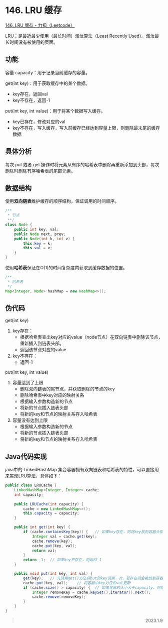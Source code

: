 # 146. LRU 缓存

[146. LRU 缓存 - 力扣（Leetcode）](https://leetcode.cn/problems/lru-cache/)

LRU：是最近最少使用（最长时间）淘汰算法（Least Recently Used）。淘汰最长时间没有被使用的页面。

## 功能

容量 capacity：用于记录当前缓存的容量。

get(int key)：用于获取缓存中的某个数据。

* key存在，返回val
* key不存在，返回-1

put(int key, int value)：用于将某个数据写入缓存。

* key已存在，修改对应的val
* key不存在，写入缓存，写入前缓存已经达到容量上限，则删除最末尾的缓存数据

## 具体分析

每次 put 或者 get 操作时将元素从有序的哈希表中删除再重新添加到头部，每次删除时删除有序哈希表的尾部元素。

## 数据结构

使用**双向链表**维护缓存的顺序结构，保证调用的时间顺序。

```java
/**
 * 节点
 **/
class Node {
    public int key, val;
    public Node next, prev;
    public Node(int k, int v) {
        this.key = k;
        this.val = v;
    }
}
```

使用**哈希表**保证在O(1)的时间复杂度内获取到缓存数据的位置。

```java
/**
 * 哈希表
 */
Map<Integer, Node> hashMap = new HashMap<>();
```

## 伪代码

get(int key)

1. key存在：
   * 根据哈希表查出key对应的value（node节点）在双向链表中删除该节点，重新插入到链表头部。
   * 返回该节点对应的value
2. key不存在：
   * 返回-1

put(int key, int value)

1. 容量达到了上限
   * 删除双向链表的尾节点，并获取删除的节点的key
   * 删除哈希表中key对应的映射关系
   * 根据输入参数构造新的节点
   * 将新的节点插入链表头部
   * 将新的key和节点的映射关系存入哈希表
2. 容量没有达到上限
   * 根据输入参数构造新的节点
   * 将新的节点插入链表头部
   * 将新的key和节点的映射关系存入哈希表

## Java代码实现

java中的 LinkedHashMap 集合容器拥有双向链表和哈希表的特性，可以直接用来实现LRU算法，具体如下：

```java
public class LRUCache {
    LinkedHashMap<Integer, Integer> cache;
    int capacity;
  
    public LRUCache(int capacity) {
        cache = new LinkedHashMap<>();
        this.capacity = capacity;  
    }

    public int get(int key) {
        if (cache.containsKey(key)) {	// 如果key存在，则将key放到容器头部并返回val
            Integer val = cache.get(key);
            cache.remove(key);
            cache.put(key, val);
            return val;
        }
        return -1;	// 如果key不存在，则返回-1
    }

    public void put(int key, int val) {
        get(key);	// 先调用get()方法将put的key调用一次，若存在则会被放到容器头部
        cache.put(key, val);	// 将容器中key对应的val更新
        if (cache.size() > capacity) {	// 如果容器的大小大于capacity，则将尾部节点删除
            Integer removeKey = cache.keySet().iterator().next();
            cache.remove(removeKey);
        }
    }
}
```

> <p align="right">2023.1.9</p>

